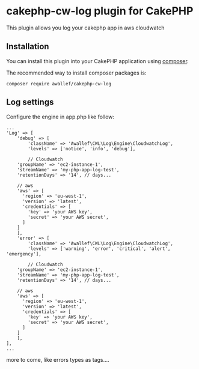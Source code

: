 # cakephp-cw-log plugin for CakePHP
This plugin allows you log your cakephp app in aws cloudwatch

## Installation

You can install this plugin into your CakePHP application using [composer](http://getcomposer.org).

The recommended way to install composer packages is:

	composer require awallef/cakephp-cw-log

## Log settings
Configure the engine in app.php like follow:

	...
	'Log' => [
        'debug' => [
			'className' => 'Awallef\CWL\Log\Engine\CloudwatchLog',
			'levels' => ['notice', 'info', 'debug'],

			// Cloudwatch
	    'groupName' => 'ec2-instance-1',
	    'streamName' => 'my-php-app-log-test',
	    'retentionDays' => '14', // days...

	    // aws
	    'aws' => [
	      'region' => 'eu-west-1',
	      'version' => 'latest',
	      'credentials' => [
	        'key' => 'your AWS key',
	        'secret' => 'your AWS secret',
	      ]
	    ]
        ],
        'error' => [
			'className' => 'Awallef\CWL\Log\Engine\CloudwatchLog',
			'levels' => ['warning', 'error', 'critical', 'alert', 'emergency'],

			// Cloudwatch
	    'groupName' => 'ec2-instance-1',
	    'streamName' => 'my-php-app-log-test',
	    'retentionDays' => '14', // days...

	    // aws
	    'aws' => [
	      'region' => 'eu-west-1',
	      'version' => 'latest',
	      'credentials' => [
	        'key' => 'your AWS key',
	        'secret' => 'your AWS secret',
	      ]
	    ]
        ],
    ],
    ...


more to come, like errors types as tags....
